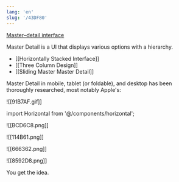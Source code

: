 ```yaml
---
lang: 'en'
slug: '/43DF80'
---
```


[Master–detail interface](https://en.wikipedia.org/wiki/Master%E2%80%93detail_interface)

Master Detail is a UI that displays various options with a hierarchy.

- [[Horizontally Stacked Interface]]
- [[Three Column Design]]
- [[Sliding Master Master Detail]]

Master Detail in mobile, tablet (or foldable), and desktop has been thoroughly researched, most notably Apple's:

![[91B7AF.gif]]

import Horizontal from '@/components/horizontal';

<Horizontal>

![[BCD6C8.png]]

![[114B61.png]]

</Horizontal>

<Horizontal>

![[666362.png]]

![[8592D8.png]]

</Horizontal>

You get the idea.
